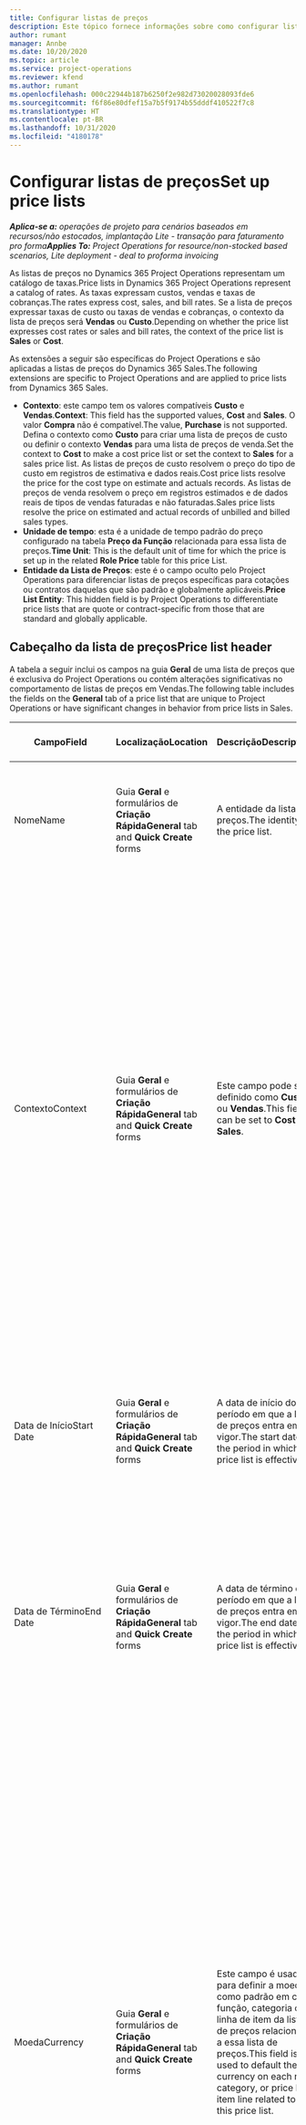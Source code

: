 ```yaml
---
title: Configurar listas de preços
description: Este tópico fornece informações sobre como configurar listas de preços de venda e de custo.
author: rumant
manager: Annbe
ms.date: 10/20/2020
ms.topic: article
ms.service: project-operations
ms.reviewer: kfend
ms.author: rumant
ms.openlocfilehash: 000c22944b187b6250f2e982d73020028093fde6
ms.sourcegitcommit: f6f86e80dfef15a7b5f9174b55dddf410522f7c8
ms.translationtype: HT
ms.contentlocale: pt-BR
ms.lasthandoff: 10/31/2020
ms.locfileid: "4180178"
---
```

# <a name="set-up-price-lists"></a><span data-ttu-id="4d3d5-103">Configurar listas de preços</span><span class="sxs-lookup"><span data-stu-id="4d3d5-103">Set up price lists</span></span>

<span data-ttu-id="4d3d5-104">_**Aplica-se a:** operações de projeto para cenários baseados em recursos/não estocados, implantação Lite - transação para faturamento pro forma_</span><span class="sxs-lookup"><span data-stu-id="4d3d5-104">_**Applies To:** Project Operations for resource/non-stocked based scenarios, Lite deployment - deal to proforma invoicing_</span></span>

<span data-ttu-id="4d3d5-105">As listas de preços no Dynamics 365 Project Operations representam um catálogo de taxas.</span><span class="sxs-lookup"><span data-stu-id="4d3d5-105">Price lists in Dynamics 365 Project Operations represent a catalog of rates.</span></span> <span data-ttu-id="4d3d5-106">As taxas expressam custos, vendas e taxas de cobranças.</span><span class="sxs-lookup"><span data-stu-id="4d3d5-106">The rates express cost, sales, and bill rates.</span></span> <span data-ttu-id="4d3d5-107">Se a lista de preços expressar taxas de custo ou taxas de vendas e cobranças, o contexto da lista de preços será **Vendas** ou **Custo**.</span><span class="sxs-lookup"><span data-stu-id="4d3d5-107">Depending on whether the price list expresses cost rates or sales and bill rates, the context of the price list is **Sales** or **Cost**.</span></span>

<span data-ttu-id="4d3d5-108">As extensões a seguir são específicas do Project Operations e são aplicadas a listas de preços do Dynamics 365 Sales.</span><span class="sxs-lookup"><span data-stu-id="4d3d5-108">The following extensions are specific to Project Operations and are applied to price lists from Dynamics 365 Sales.</span></span>

- <span data-ttu-id="4d3d5-109">**Contexto**: este campo tem os valores compatíveis **Custo** e **Vendas**.</span><span class="sxs-lookup"><span data-stu-id="4d3d5-109">**Context**: This field has the supported values, **Cost** and **Sales**.</span></span> <span data-ttu-id="4d3d5-110">O valor **Compra** não é compatível.</span><span class="sxs-lookup"><span data-stu-id="4d3d5-110">The value, **Purchase** is not supported.</span></span> <span data-ttu-id="4d3d5-111">Defina o contexto como **Custo** para criar uma lista de preços de custo ou definir o contexto **Vendas** para uma lista de preços de venda.</span><span class="sxs-lookup"><span data-stu-id="4d3d5-111">Set the context to **Cost** to make a cost price list or set the context to **Sales** for a sales price list.</span></span> <span data-ttu-id="4d3d5-112">As listas de preços de custo resolvem o preço do tipo de custo em registros de estimativa e dados reais.</span><span class="sxs-lookup"><span data-stu-id="4d3d5-112">Cost price lists resolve the price for the cost type on estimate and actuals records.</span></span> <span data-ttu-id="4d3d5-113">As listas de preços de venda resolvem o preço em registros estimados e de dados reais de tipos de vendas faturadas e não faturadas.</span><span class="sxs-lookup"><span data-stu-id="4d3d5-113">Sales price lists resolve the price on estimated and actual records of unbilled and billed sales types.</span></span>
- <span data-ttu-id="4d3d5-114">**Unidade de tempo**: esta é a unidade de tempo padrão do preço configurado na tabela **Preço da Função** relacionada para essa lista de preços.</span><span class="sxs-lookup"><span data-stu-id="4d3d5-114">**Time Unit**: This is the default unit of time for which the price is set up in the related **Role Price** table for this price List.</span></span>
- <span data-ttu-id="4d3d5-115">**Entidade da Lista de Preços**: este é o campo oculto pelo Project Operations para diferenciar listas de preços específicas para cotações ou contratos daquelas que são padrão e globalmente aplicáveis.</span><span class="sxs-lookup"><span data-stu-id="4d3d5-115">**Price List Entity**: This  hidden field is by Project Operations to differentiate price lists that are quote or contract-specific from those that are standard and globally applicable.</span></span>

## <a name="price-list-header"></a><span data-ttu-id="4d3d5-116">Cabeçalho da lista de preços</span><span class="sxs-lookup"><span data-stu-id="4d3d5-116">Price list header</span></span>

<span data-ttu-id="4d3d5-117">A tabela a seguir inclui os campos na guia **Geral** de uma lista de preços que é exclusiva do Project Operations ou contém alterações significativas no comportamento de listas de preços em Vendas.</span><span class="sxs-lookup"><span data-stu-id="4d3d5-117">The following table includes the fields on the **General** tab of a price list that are unique to Project Operations or have significant changes in behavior from price lists in Sales.</span></span>

| <span data-ttu-id="4d3d5-118">Campo</span><span class="sxs-lookup"><span data-stu-id="4d3d5-118">Field</span></span> | <span data-ttu-id="4d3d5-119">Localização</span><span class="sxs-lookup"><span data-stu-id="4d3d5-119">Location</span></span> | <span data-ttu-id="4d3d5-120">Descrição</span><span class="sxs-lookup"><span data-stu-id="4d3d5-120">Description</span></span> | <span data-ttu-id="4d3d5-121">Impacto a jusante</span><span class="sxs-lookup"><span data-stu-id="4d3d5-121">Downstream impact</span></span> |
| --- | --- | --- | --- |
| <span data-ttu-id="4d3d5-122">Nome</span><span class="sxs-lookup"><span data-stu-id="4d3d5-122">Name</span></span> | <span data-ttu-id="4d3d5-123">Guia **Geral** e formulários de **Criação Rápida**</span><span class="sxs-lookup"><span data-stu-id="4d3d5-123">**General** tab and **Quick Create** forms</span></span> | <span data-ttu-id="4d3d5-124">A entidade da lista de preços.</span><span class="sxs-lookup"><span data-stu-id="4d3d5-124">The identity of the price list.</span></span> | <span data-ttu-id="4d3d5-125">A lista de preços é exibida com esse valor em todas as páginas da lista e opções suspensas.</span><span class="sxs-lookup"><span data-stu-id="4d3d5-125">The price list is shown with this value on all list pages and drop-down options.</span></span>|
| <span data-ttu-id="4d3d5-126">Contexto</span><span class="sxs-lookup"><span data-stu-id="4d3d5-126">Context</span></span> | <span data-ttu-id="4d3d5-127">Guia **Geral** e formulários de **Criação Rápida**</span><span class="sxs-lookup"><span data-stu-id="4d3d5-127">**General** tab and **Quick Create** forms</span></span> | <span data-ttu-id="4d3d5-128">Este campo pode ser definido como **Custo** ou **Vendas**.</span><span class="sxs-lookup"><span data-stu-id="4d3d5-128">This field can be set to **Cost** or **Sales**.</span></span> | <span data-ttu-id="4d3d5-129">Uma lista de preços definida como **Custo** é usada para consultar o preço de estimativas e dados reais de custo.</span><span class="sxs-lookup"><span data-stu-id="4d3d5-129">A price list set to **Cost** is used to look up the price for cost estimates and cost actuals.</span></span> <span data-ttu-id="4d3d5-130">Uma lista de preços definida como **Vendas** é usada para consultar o preço de estimativas e dados reais de venda.</span><span class="sxs-lookup"><span data-stu-id="4d3d5-130">A price list set to **Sales** is used to look up the price for sales estimates and sales actuals.</span></span> <span data-ttu-id="4d3d5-131">Somente as listas de preços cujo contexto está definido como **Vendas** podem ser anexadas a listas de preços do projeto para clientes, cotações do projeto e contratos do projeto.</span><span class="sxs-lookup"><span data-stu-id="4d3d5-131">Only price lists that have the context set to **Sales** can be attached to project price lists for customers, project quotes, and project contracts.</span></span> |
| <span data-ttu-id="4d3d5-132">Data de Início</span><span class="sxs-lookup"><span data-stu-id="4d3d5-132">Start Date</span></span> | <span data-ttu-id="4d3d5-133">Guia **Geral** e formulários de **Criação Rápida**</span><span class="sxs-lookup"><span data-stu-id="4d3d5-133">**General** tab and **Quick Create** forms</span></span> | <span data-ttu-id="4d3d5-134">A data de início do período em que a lista de preços entra em vigor.</span><span class="sxs-lookup"><span data-stu-id="4d3d5-134">The start date of the period in which is price list is effective.</span></span> | <span data-ttu-id="4d3d5-135">Com o campo **Data de Término**, esse campo será usado para determinar qual lista de preços é aplicável a determinada estimativa ou linha de dados reais.</span><span class="sxs-lookup"><span data-stu-id="4d3d5-135">With the **End Date** field, this field is used to determine which price list is applicable for a certain estimate or actual line.</span></span> |
| <span data-ttu-id="4d3d5-136">Data de Término</span><span class="sxs-lookup"><span data-stu-id="4d3d5-136">End Date</span></span> | <span data-ttu-id="4d3d5-137">Guia **Geral** e formulários de **Criação Rápida**</span><span class="sxs-lookup"><span data-stu-id="4d3d5-137">**General** tab and **Quick Create** forms</span></span> | <span data-ttu-id="4d3d5-138">A data de término do período em que a lista de preços entra em vigor.</span><span class="sxs-lookup"><span data-stu-id="4d3d5-138">The end date of the period in which is price list is effective.</span></span> | <span data-ttu-id="4d3d5-139">Com o campo **Data de Início**, esse campo será usado para determinar qual lista de preços é aplicável a determinada estimativa ou linha de dados reais.</span><span class="sxs-lookup"><span data-stu-id="4d3d5-139">With the **Start Date** field, this field is used to determine which price list is applicable for a certain estimate or actual line.</span></span> |
| <span data-ttu-id="4d3d5-140">Moeda</span><span class="sxs-lookup"><span data-stu-id="4d3d5-140">Currency</span></span> | <span data-ttu-id="4d3d5-141">Guia **Geral** e formulários de **Criação Rápida**</span><span class="sxs-lookup"><span data-stu-id="4d3d5-141">**General** tab and **Quick Create** forms</span></span> | <span data-ttu-id="4d3d5-142">Este campo é usado para definir a moeda como padrão em cada função, categoria ou linha de item da lista de preços relacionada a essa lista de preços.</span><span class="sxs-lookup"><span data-stu-id="4d3d5-142">This field is used to default the currency on each role, category, or price list item line related to this price list.</span></span> | <span data-ttu-id="4d3d5-143">Nas listas de preços de **Vendas**, as funções, categorias ou linhas do item da lista de preços não podem ser criadas em outra moeda.</span><span class="sxs-lookup"><span data-stu-id="4d3d5-143">On **Sales** price lists, roles, categories, or price list item lines can't be created in any currency other than this currency.</span></span> <span data-ttu-id="4d3d5-144">Nas listas de preços de **Custo**, é possível criar uma linha de preço de função em qualquer moeda.</span><span class="sxs-lookup"><span data-stu-id="4d3d5-144">On **Cost** price lists, you can create a role price line in any currency.</span></span> <span data-ttu-id="4d3d5-145">A moeda definida aqui é usada como padrão.</span><span class="sxs-lookup"><span data-stu-id="4d3d5-145">The currency defined here is used as a default.</span></span> <span data-ttu-id="4d3d5-146">A configuração do usuário relacionada aos preços da função pode substituir esse valor para permitir a configuração da taxa de custo de mão de obra em qualquer moeda.</span><span class="sxs-lookup"><span data-stu-id="4d3d5-146">The user setup that is related role prices can override this value to enable labor cost rate setup in any currency.</span></span> <span data-ttu-id="4d3d5-147">As taxas de custo da categoria e os custos do item da lista de preços podem ser configurados apenas na moeda definida aqui.</span><span class="sxs-lookup"><span data-stu-id="4d3d5-147">Category cost rates and price list item costs can be set up only in the currency defined here.</span></span> |
| <span data-ttu-id="4d3d5-148">Unidade de Tempo</span><span class="sxs-lookup"><span data-stu-id="4d3d5-148">Time Unit</span></span> | <span data-ttu-id="4d3d5-149">Guia **Geral** e formulários de **Criação Rápida**</span><span class="sxs-lookup"><span data-stu-id="4d3d5-149">**General** tab and **Quick Create** forms</span></span> | <span data-ttu-id="4d3d5-150">Este campo é usado para definir a unidade de tempo como padrão em cada linha de função relacionada a essa lista de preços.</span><span class="sxs-lookup"><span data-stu-id="4d3d5-150">This field is used to default the time unit on each role line related to this price list.</span></span> | <span data-ttu-id="4d3d5-151">O valor deste campo é usado apenas na configuração de preço da função relacionada.</span><span class="sxs-lookup"><span data-stu-id="4d3d5-151">This field value is only used on related role price setup.</span></span> <span data-ttu-id="4d3d5-152">Nas listas de preços de **Custo** e **Vendas**, é possível criar uma linha de preço de função em qualquer unidade de tempo.</span><span class="sxs-lookup"><span data-stu-id="4d3d5-152">On **Cost** and **Sales** price lists, you can create a role price line in any unit of time.</span></span> <span data-ttu-id="4d3d5-153">A unidade de tempo definida aqui é usada como padrão.</span><span class="sxs-lookup"><span data-stu-id="4d3d5-153">The time unit defined here is used as a default.</span></span> <span data-ttu-id="4d3d5-154">A configuração do usuário relacionada aos preços da função pode substituir esse valor para permitir a configuração da taxa de custo e de cobrança de mão de obra em qualquer unidade de tempo.</span><span class="sxs-lookup"><span data-stu-id="4d3d5-154">The user setup related role prices can override this value to enable labor cost and bill rate setup in any unit of time.</span></span> |
| <span data-ttu-id="4d3d5-155">Descrição</span><span class="sxs-lookup"><span data-stu-id="4d3d5-155">Description</span></span> | <span data-ttu-id="4d3d5-156">Guia **Geral** e formulários de **Criação Rápida**</span><span class="sxs-lookup"><span data-stu-id="4d3d5-156">**General** tab and **Quick Create** forms</span></span> | <span data-ttu-id="4d3d5-157">Este campo permite fornecer uma descrição de várias linhas da lista de preços.</span><span class="sxs-lookup"><span data-stu-id="4d3d5-157">This text field allows you to provide a multi-line description of the price list.</span></span> | <span data-ttu-id="4d3d5-158">Esse campo é mostrado nas exibições **Associadas** na lista de preços em várias entidades que possuem listas de preços relacionadas.</span><span class="sxs-lookup"><span data-stu-id="4d3d5-158">This field is shown in the **Associated** views on the price list in various entities that have related price lists.</span></span> |
